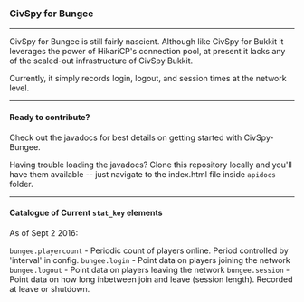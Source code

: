 ### CivSpy for Bungee
-------------

CivSpy for Bungee is still fairly nascient. Although like CivSpy for Bukkit it leverages the power of HikariCP's connection pool, at present it lacks any of the scaled-out infrastructure of CivSpy Bukkit. 

Currently, it simply records login, logout, and session times at the network level. 

------------------
#### Ready to contribute?

Check out the javadocs for best details on getting started with CivSpy-Bungee.

Having trouble loading the javadocs? Clone this repository locally and you'll have them available -- just navigate to the index.html file inside `apidocs` folder.


-----------------
#### Catalogue of Current `stat_key` elements

As of Sept 2 2016:

`bungee.playercount` - Periodic count of players online. Period controlled by 'interval' in config.
`bungee.login` - Point data on players joining the network
`bungee.logout` - Point data on players leaving the network
`bungee.session` - Point data on how long inbetween join and leave (session length). Recorded at leave or shutdown.

